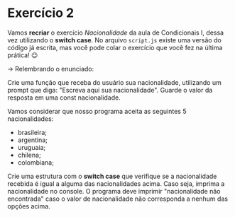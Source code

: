 # Exercício 2

Vamos **recriar** o exercício *Nacionalidade* da aula de Condicionais I, dessa vez utilizando o **switch case**.
No arquivo `script.js` existe uma versão do código já escrita, mas você pode colar o exercício que você fez na última prática! 😉

-> Relembrando o enunciado:

Crie uma função que receba do usuário sua nacionalidade, utilizando um prompt que diga: "Escreva aqui sua nacionalidade". Guarde o valor da resposta em uma const nacionalidade.

Vamos considerar que nosso programa aceita as seguintes 5 nacionalidades:

- brasileira;
- argentina;
- uruguaia;
- chilena;
- colombiana;

Crie uma estrutura com o **switch case** que verifique se a nacionalidade recebida é igual a alguma das nacionalidades acima. Caso seja, imprima a nacionalidade no console.
O programa deve imprimir "nacionalidade não encontrada" caso o valor de nacionalidade não corresponda a nenhum das opções acima.